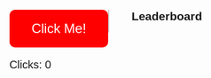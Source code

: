 <!DOCTYPE html>
<html lang="en">
<head>
  <meta charset="UTF-8">
  <title>Red Button Click Game</title>
  <style>
    body {
      font-family: Arial, sans-serif;
      display: flex;
      justify-content: center;
      align-items: flex-start;
      padding: 40px;
    }

    .game-container {
      text-align: center;
      margin-right: 60px;
    }

    #redButton {
      background-color: red;
      color: white;
      border: none;
      padding: 20px 40px;
      font-size: 24px;
      border-radius: 10px;
      cursor: pointer;
    }

    #counter {
      margin-top: 20px;
      font-size: 20px;
    }

    .leaderboard {
      border-left: 2px solid #ccc;
      padding-left: 40px;
      min-width: 200px;
    }

    .leaderboard h2 {
      margin-top: 0;
    }

    .leaderboard ol {
      padding-left: 20px;
    }

    #playerNameDisplay {
      font-weight: bold;
      font-size: 18px;
    }
  </style>
</head>
<body>

  <div class="game-container">
    <div id="playerNameDisplay"></div>
    <button id="redButton">Click Me!</button>
    <div id="counter">Clicks: 0</div>
  </div>

  <div class="leaderboard">
    <h2>Leaderboard</h2>
    <ol id="leaderboardList"></ol>
  </div>

  <script>
    let playerName = prompt("Enter your name:");
    while (!playerName || playerName.trim() === "") {
      playerName = prompt("Please enter a valid name:");
    }

    document.getElementById('playerNameDisplay').textContent = `Player: ${playerName}`;
    let clickCount = 0;

    const button = document.getElementById('redButton');
    const counterDisplay = document.getElementById('counter');
    const leaderboardList = document.getElementById('leaderboardList');

    button.addEventListener('click', () => {
      clickCount++;
      counterDisplay.textContent = `Clicks: ${clickCount}`;
      updateLeaderboard();
    });

    function updateLeaderboard() {
      let leaderboard = JSON.parse(localStorage.getItem('leaderboard')) || [];

      const existingPlayer = leaderboard.find(entry => entry.name === playerName);
      if (existingPlayer) {
        existingPlayer.score = Math.max(existingPlayer.score, clickCount);
      } else {
        leaderboard.push({ name: playerName, score: clickCount });
      }

      leaderboard.sort((a, b) => b.score - a.score);
      leaderboard = leaderboard.slice(0, 100); // Keep only top 100

      localStorage.setItem('leaderboard', JSON.stringify(leaderboard));

      renderLeaderboard(leaderboard);
    }

    function renderLeaderboard(leaderboard) {
      leaderboardList.innerHTML = '';
      leaderboard.forEach((entry, index) => {
        const li = document.createElement('li');
        li.textContent = `${entry.name}: ${entry.score}`;
        leaderboardList.appendChild(li);
      });
    }

    // Load leaderboard on page load
    const savedLeaderboard = JSON.parse(localStorage.getItem('leaderboard')) || [];
    renderLeaderboard(savedLeaderboard);
  </script>

</body>
</html>
